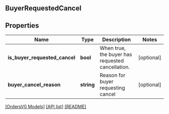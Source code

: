 ## BuyerRequestedCancel

## Properties

Name | Type | Description | Notes
------------ | ------------- | ------------- | -------------
**is_buyer_requested_cancel** | **bool** | When true, the buyer has requested cancellation. | [optional]
**buyer_cancel_reason** | **string** | Reason for buyer requesting cancel | [optional]

[[OrdersV0 Models]](../) [[API list]](../../Api) [[README]](../../../README.md)
